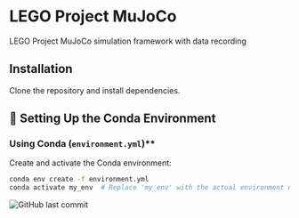 # LEGO Project MuJoCo

LEGO Project MuJoCo simulation framework with data recording

## Installation
Clone the repository and install dependencies.

## 🚀 Setting Up the Conda Environment

### Using Conda (`environment.yml`)**
Create and activate the Conda environment:
```bash
conda env create -f environment.yml
conda activate my_env  # Replace 'my_env' with the actual environment name
```

![GitHub last commit](https://img.shields.io/github/last-commit/user/repo)